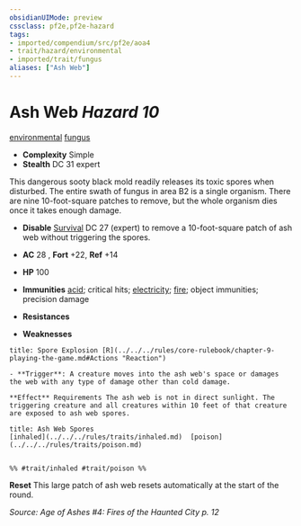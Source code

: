 ```yaml
---
obsidianUIMode: preview
cssclass: pf2e,pf2e-hazard
tags:
- imported/compendium/src/pf2e/aoa4
- trait/hazard/environmental
- imported/trait/fungus
aliases: ["Ash Web"]
---
```

# Ash Web *Hazard 10*  
[environmental](environmental.md)  [fungus](fungus-b1.md)  

- **Complexity** Simple
- **Stealth** DC 31 expert  

This dangerous sooty black mold readily releases its toxic spores when disturbed. The entire swath of fungus in area B2 is a single organism. There are nine 10-foot-square patches to remove, but the whole organism dies once it takes enough damage.

- **Disable** [Survival](../../skills.md#Survival) DC 27 (expert) to remove a 10-foot-square patch of ash web without triggering the spores.  

- **AC** 28 , **Fort** +22, **Ref** +14
- **HP** 100
- **Immunities** [acid](acid.md); critical hits; [electricity](electricity.md); [fire](fire.md); object immunities; precision damage
- **Resistances** 
- **Weaknesses** 
     
```ad-embed-ability
title: Spore Explosion [R](../../../rules/core-rulebook/chapter-9-playing-the-game.md#Actions "Reaction")

- **Trigger**: A creature moves into the ash web's space or damages the web with any type of damage other than cold damage.

**Effect** Requirements The ash web is not in direct sunlight. The triggering creature and all creatures within 10 feet of that creature are exposed to ash web spores.
```
```ad-embed-ability
title: Ash Web Spores
[inhaled](../../../rules/traits/inhaled.md)  [poison](../../../rules/traits/poison.md)  

  
%% #trait/inhaled #trait/poison %%
```

**Reset** This large patch of ash web resets automatically at the start of the round.  

*Source: Age of Ashes #4: Fires of the Haunted City p. 12*

